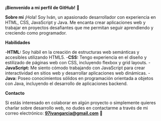 **¡Bienvenido a mi perfil de GitHub!** 👋

**Sobre mí**
¡Hola! Soy Iván, un apasionado desarrollador con experiencia en HTML, CSS, JavaScript y Java. Me encanta crear aplicaciones web y trabajar en proyectos desafiantes que me permitan seguir aprendiendo y creciendo como programador.

**Habilidades**

-**HTML:** Soy hábil en la creación de estructuras web semánticas y accesibles utilizando HTML5.
-**CSS:** Tengo experiencia en el diseño y estilizado de páginas web con CSS, incluyendo flexbox y grid layouts.
-**JavaScript:** Me siento cómodo trabajando con JavaScript para crear interactividad en sitios web y desarrollar aplicaciones web dinámicas.
-**Java:** Poseo conocimientos sólidos en programación orientada a objetos con Java, incluyendo el desarrollo de aplicaciones backend.

**Contacto**

Si estás interesado en colaborar en algún proyecto o simplemente quieres charlar sobre desarrollo web, no dudes en contactarme a través de mi correo electrónico: **97ivangarcia@gmail.com** 📧

